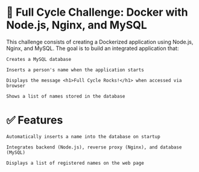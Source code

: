 # 🚀 Full Cycle Challenge: Docker with Node.js, Nginx, and MySQL

This challenge consists of creating a Dockerized application using Node.js, Nginx, and MySQL. The goal is to build an integrated application that:

    Creates a MySQL database

    Inserts a person's name when the application starts

    Displays the message <h1>Full Cycle Rocks!</h1> when accessed via browser

    Shows a list of names stored in the database

# ✅ Features

    Automatically inserts a name into the database on startup

    Integrates backend (Node.js), reverse proxy (Nginx), and database (MySQL)

    Displays a list of registered names on the web page